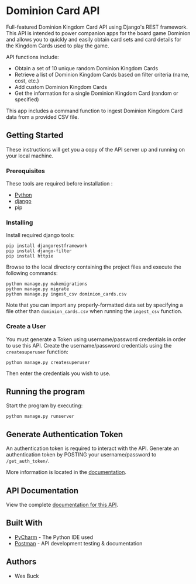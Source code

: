 # Dominion Card API

Full-featured Dominion Kingdom Card API using Django's REST framework. 
This API is intended to power companion apps for the board game Dominion and allows you to quickly 
and easily obtain card sets and card details for the Kingdom Cards used to play the game.

API functions include:
* Obtain a set of 10 unique random Dominion Kingdom Cards
* Retrieve a list of Dominion Kingdom Cards based on filter criteria (name, cost, etc.)
* Add custom Dominion Kingdom Cards
* Get the information for a single Dominion Kingdom Card (random or specified)

This app includes a command function to ingest Dominion Kingdom Card data from a provided CSV file.

## Getting Started

These instructions will get you a copy of the API server up and running on your local machine.

### Prerequisites

These tools are required before installation :

- [Python](https://www.python.org/)
- [django](https://www.djangoproject.com/)
- pip

### Installing

Install required django tools: 

```
pip install djangorestframework
pip install django-filter
pip install httpie
```

Browse to the local directory containing the project files and execute the following commands:

```
python manage.py makemigrations
python manage.py migrate
python manage.py ingest_csv dominion_cards.csv
```

Note that you can import any properly-formatted data set by specifying a file other than `dominion_cards.csv` when 
running the `ingest_csv` function.

### Create a User

You must generate a Token using username/password credentials in order to use this API. 
Create the username/password credentials using the `createsuperuser` function: 

```
python manage.py createsuperuser
```

Then enter the credentials you wish to use.

## Running the program

Start the program by executing:

```
python manage.py runserver
```

## Generate Authentication Token

An authentication token is required to interact with the API. 
Generate an authentication token by POSTING your username/password to 
`/get_auth_token/`.

More information is located in the 
[documentation](https://documenter.getpostman.com/view/5603098/RWguxcDR#474a6d68-c6b0-475a-b768-15e721cd5652).

## API Documentation

View the complete [documentation for this API](https://documenter.getpostman.com/view/5603098/RWguxcDR).

## Built With

* [PyCharm](https://www.jetbrains.com/pycharm/) - The Python IDE used
* [Postman](https://www.getpostman.com/) - API development testing & documentation

## Authors

* Wes Buck

